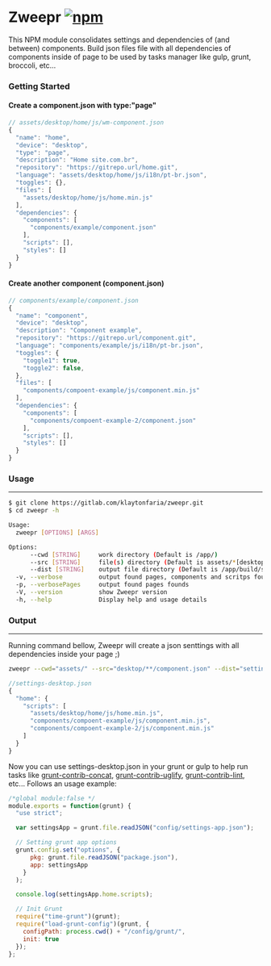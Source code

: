 Zweepr [![npm](https://img.shields.io/npm/dt/zweepr.svg)]()
===

This NPM module consolidates settings and dependencies of (and between) components. Build json files file with all dependencies of components inside of page to be used by tasks manager like gulp, grunt, broccoli, etc...

### Getting Started
#### Create a component.json with type:"page"
```javascript
// assets/desktop/home/js/wm-component.json
{
  "name": "home",
  "device": "desktop",
  "type": "page",
  "description": "Home site.com.br",
  "repository": "https://gitrepo.url/home.git",
  "language": "assets/desktop/home/js/i18n/pt-br.json",
  "toggles": {},
  "files": [
    "assets/desktop/home/js/home.min.js"
  ],
  "dependencies": {
    "components": [
      "components/example/component.json"
    ],
    "scripts": [],
    "styles": []
  }
}
```
#### Create another component (component.json)
```javascript
// components/example/component.json
{
  "name": "component",
  "device": "desktop",  
  "description": "Component example",
  "repository": "https://gitrepo.url/component.git",
  "language": "components/example/js/i18n/pt-br.json",
  "toggles": {
    "toggle1": true,
    "toggle2": false,
  },
  "files": [
    "components/compoent-example/js/component.min.js"
  ],
  "dependencies": {
    "components": [
      "components/compoent-example-2/component.json"
    ],
    "scripts": [],
    "styles": []
  }
}
```

### Usage
---

```bash
$ git clone https://gitlab.com/klaytonfaria/zweepr.git
$ cd zweepr -h

Usage:
  zweepr [OPTIONS] [ARGS]

Options:
      --cwd [STRING]     work directory (Default is /app/)
      --src [STRING]     file(s) directory (Default is assets/*[desktop|mobile]*/**/wm-component.json)
      --dist [STRING]    output file directory (Default is /app/build/settings.json)
  -v, --verbose          output found pages, components and scritps founds
  -p, --verbosePages     output found pages founds
  -V, --version          show Zweepr version
  -h, --help             Display help and usage details
```

### Output
---
Running command bellow, Zweepr will create a json senttings with all dependencies inside your page ;)

```bash
zweepr --cwd="assets/" --src="desktop/**/component.json" --dist="settings-desktop.json"
```

```javascript
//settings-desktop.json
{
  "home": {
    "scripts": [
      "assets/desktop/home/js/home.min.js",
      "components/compoent-example/js/component.min.js",
      "components/compoent-example-2/js/component.min.js"
    ]
  }
}
```
Now you can use settings-desktop.json in your grunt or gulp to help run tasks like [grunt-contrib-concat](https://github.com/gruntjs/grunt-contrib-concat), [grunt-contrib-uglify](https://github.com/gruntjs/grunt-contrib-uglify), [grunt-contrib-lint](https://github.com/gruntjs/grunt-contrib-lint), etc...
Follows an usage example:

```javascript
/*global module:false */
module.exports = function(grunt) {
  "use strict";

  var settingsApp = grunt.file.readJSON("config/settings-app.json");

  // Setting grunt app options
  grunt.config.set("options", {
      pkg: grunt.file.readJSON("package.json"),
      app: settingsApp
    }
  );

  console.log(settingsApp.home.scripts);

  // Init Grunt
  require("time-grunt")(grunt);
  require("load-grunt-config")(grunt, {
    configPath: process.cwd() + "/config/grunt/",
    init: true
  });
};

```
